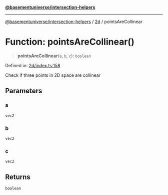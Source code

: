 [**@basementuniverse/intersection-helpers**](../../README.md)

***

[@basementuniverse/intersection-helpers](../../README.md) / [2d](../README.md) / pointsAreCollinear

# Function: pointsAreCollinear()

> **pointsAreCollinear**(`a`, `b`, `c`): `boolean`

Defined in: [2d/index.ts:158](https://github.com/basementuniverse/intersection-helpers/blob/3a364a58f0714fe52065b40529091d774e3a1a50/src/2d/index.ts#L158)

Check if three points in 2D space are collinear

## Parameters

### a

`vec2`

### b

`vec2`

### c

`vec2`

## Returns

`boolean`
